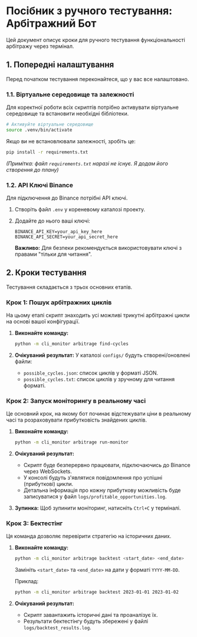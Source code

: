 # Посібник з ручного тестування: Арбітражний Бот

Цей документ описує кроки для ручного тестування функціональності арбітражу через термінал.

## 1. Попередні налаштування

Перед початком тестування переконайтеся, що у вас все налаштовано.

### 1.1. Віртуальне середовище та залежності

Для коректної роботи всіх скриптів потрібно активувати віртуальне середовище та встановити необхідні бібліотеки.

```bash
# Активуйте віртуальне середовище
source .venv/bin/activate
```

Якщо ви не встановлювали залежності, зробіть це:

```bash
pip install -r requirements.txt
```
*(Примітка: файл `requirements.txt` наразі не існує. Я додам його створення до плану)*

### 1.2. API Ключі Binance

Для підключення до Binance потрібні API ключі.

1.  Створіть файл `.env` у кореневому каталозі проекту.
2.  Додайте до нього ваші ключі:

    ```
    BINANCE_API_KEY=your_api_key_here
    BINANCE_API_SECRET=your_api_secret_here
    ```

    **Важливо:** Для безпеки рекомендується використовувати ключі з правами "тільки для читання".

## 2. Кроки тестування

Тестування складається з трьох основних етапів.

### Крок 1: Пошук арбітражних циклів

На цьому етапі скрипт знаходить усі можливі трикутні арбітражні цикли на основі вашої конфігурації.

1.  **Виконайте команду:**

    ```bash
    python -m cli_monitor arbitrage find-cycles
    ```

2.  **Очікуваний результат:**
    У каталозі `configs/` будуть створені/оновлені файли:
    - `possible_cycles.json`: список циклів у форматі JSON.
    - `possible_cycles.txt`: список циклів у зручному для читання форматі.

### Крок 2: Запуск моніторингу в реальному часі

Це основний крок, на якому бот починає відстежувати ціни в реальному часі та розраховувати прибутковість знайдених циклів.

1.  **Виконайте команду:**

    ```bash
    python -m cli_monitor arbitrage run-monitor
    ```

2.  **Очікуваний результат:**
    - Скрипт буде безперервно працювати, підключаючись до Binance через WebSockets.
    - У консолі будуть з'являтися повідомлення про успішні (прибуткові) цикли.
    - Детальна інформація про кожну прибуткову можливість буде записуватися у файл `logs/profitable_opportunities.log`.

3.  **Зупинка:**
    Щоб зупинити моніторинг, натисніть `Ctrl+C` у терміналі.

### Крок 3: Бектестінг

Ця команда дозволяє перевірити стратегію на історичних даних.

1.  **Виконайте команду:**

    ```bash
    python -m cli_monitor arbitrage backtest <start_date> <end_date>
    ```
    Замініть `<start_date>` та `<end_date>` на дати у форматі `YYYY-MM-DD`.

    Приклад:
    ```bash
    python -m cli_monitor arbitrage backtest 2023-01-01 2023-01-02
    ```

2.  **Очікуваний результат:**
    - Скрипт завантажить історичні дані та проаналізує їх.
    - Результати бектестінгу будуть збережені у файлі `logs/backtest_results.log`.